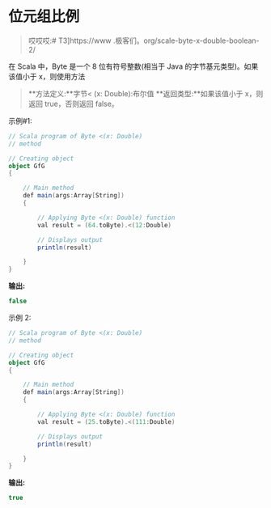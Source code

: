 # 位元组比例

> 哎哎哎:# T3]https://www .极客们。org/scale-byte-x-double-boolean-2/

在 Scala 中，Byte 是一个 8 位有符号整数(相当于 Java 的字节基元类型)。如果该值小于 x，则使用方法

> **方法定义:**字节< (x: Double):布尔值
> **返回类型:**如果该值小于 x，则返回 true，否则返回 false。

示例#1:

```scala
// Scala program of Byte <(x: Double)
// method 

// Creating object 
object GfG 
{ 

    // Main method 
    def main(args:Array[String]) 
    { 

        // Applying Byte <(x: Double) function 
        val result = (64.toByte).<(12:Double) 

        // Displays output 
        println(result) 

    } 
} 
```

**输出:**

```scala
false
```

示例 2:

```scala
// Scala program of Byte <(x: Double)
// method 

// Creating object 
object GfG 
{ 

    // Main method 
    def main(args:Array[String]) 
    { 

        // Applying Byte <(x: Double) function 
        val result = (25.toByte).<(111:Double) 

        // Displays output 
        println(result) 

    } 
} 
```

**输出:**

```scala
true
```